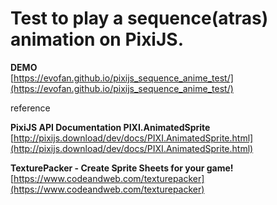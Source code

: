 # Test to play a sequence(atras) animation on PixiJS.

**DEMO**  
[https://evofan.github.io/pixijs_sequence_anime_test/](https://evofan.github.io/pixijs_sequence_anime_test/)

reference  

**PixiJS API Documentation PIXI.AnimatedSprite**  
[http://pixijs.download/dev/docs/PIXI.AnimatedSprite.html](http://pixijs.download/dev/docs/PIXI.AnimatedSprite.html)

**TexturePacker - Create Sprite Sheets for your game!**  
[https://www.codeandweb.com/texturepacker](https://www.codeandweb.com/texturepacker)

